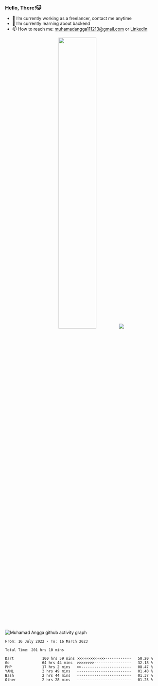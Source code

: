 
### Hello, There!🐱

- 🔭 I’m currently working as a freelancer, contact me anytime
- 🌱 I’m currently learning about backend
- 📫 How to reach me: [muhamadangga111213@gmail.com](mailto:muhamadangga111213@gmail.com) or [LinkedIn](https://www.linkedin.com/in/muhamad-angga)

<p align="center">
    <img width="49.5%" src="https://github-readme-stats.vercel.app/api?username=muhangga&count_private=true&theme=ocean_dark&show_icons=true" />
    &nbsp;
    <img src="https://github-readme-stats.vercel.app/api/top-langs/?username=muhangga&langs_count=8&layout=compact&theme=ocean_dark&show_icons=true" />
</p>

![Muhamad Angga github activity graph](https://github-readme-activity-graph.cyclic.app/graph?username=muhangga&custom_title=Angga&color=708090&theme=github-dark)


<!--START_SECTION:waka-->

```text
From: 16 July 2022 - To: 16 March 2023

Total Time: 201 hrs 10 mins

Dart             100 hrs 59 mins >>>>>>>>>>>>>------------   50.20 %
Go               64 hrs 44 mins  >>>>>>>>-----------------   32.18 %
PHP              17 hrs 2 mins   >>-----------------------   08.47 %
YAML             2 hrs 49 mins   -------------------------   01.40 %
Bash             2 hrs 44 mins   -------------------------   01.37 %
Other            2 hrs 28 mins   -------------------------   01.23 %
```

<!--END_SECTION:waka-->
